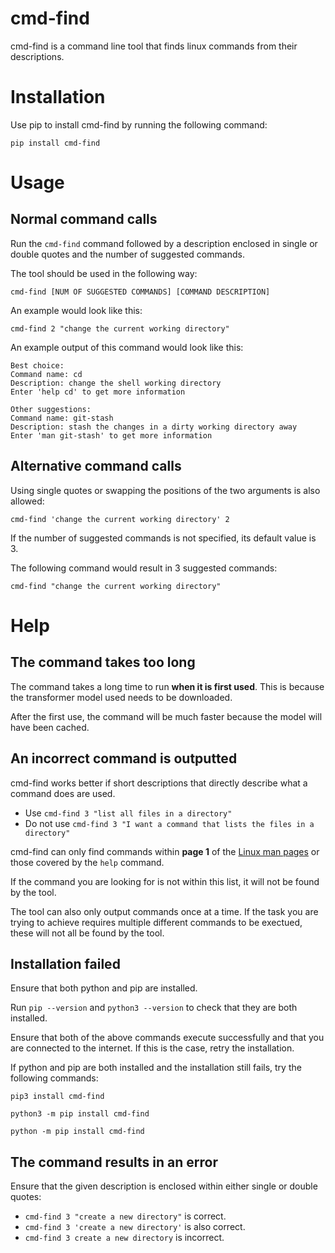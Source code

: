 # cmd-find

cmd-find is a command line tool that finds linux commands from their descriptions.


# Installation

Use pip to install cmd-find by running the following command:

    pip install cmd-find


# Usage

## Normal command calls

Run the `cmd-find` command followed by a description enclosed in single or double quotes and the number of suggested commands.

The tool should be used in the following way:

    cmd-find [NUM OF SUGGESTED COMMANDS] [COMMAND DESCRIPTION]

An example would look like this:

    cmd-find 2 "change the current working directory"

An example output of this command would look like this:

    Best choice:
    Command name: cd
    Description: change the shell working directory
    Enter 'help cd' to get more information
    
    Other suggestions:
    Command name: git-stash
    Description: stash the changes in a dirty working directory away
    Enter 'man git-stash' to get more information


## Alternative command calls

Using single quotes or swapping the positions of the two arguments is also allowed:

    cmd-find 'change the current working directory' 2

If the number of suggested commands is not specified, its default value is 3.

The following command would result in 3 suggested commands:

    cmd-find "change the current working directory"

# Help

## The command takes too long

The command takes a long time to run **when it is first used**. This is because the transformer model used needs to be downloaded.

After the first use, the command will be much faster because the model will have been cached.

## An incorrect command is outputted

cmd-find works better if short descriptions that directly describe what a command does are used.

- Use `cmd-find 3 "list all files in a directory"`
- Do not use `cmd-find 3 "I want a command that lists the files in a directory"`

cmd-find can only find commands within **page 1** of the [Linux man pages](https://github.com/mkerrisk/man-pages) or those covered by the `help` command.

If the command you are looking for is not within this list, it will not be found by the tool.

The tool can also only output commands once at a time. If the task you are trying to achieve requires multiple different commands to be exectued, these will not all be found by the tool.

## Installation failed

Ensure that both python and pip are installed. 

Run `pip --version` and `python3 --version` to check that they are both installed.

Ensure that both of the above commands execute successfully and that you are connected to the internet. If this is the case, retry the installation.

If python and pip are both installed and the installation still fails, try the following commands:

    pip3 install cmd-find

    python3 -m pip install cmd-find

    python -m pip install cmd-find

## The command results in an error

Ensure that the given description is enclosed within either single or double quotes:

- `cmd-find 3 "create a new directory"` is correct.
- `cmd-find 3 'create a new directory'` is also correct.
- `cmd-find 3 create a new directory` is incorrect.